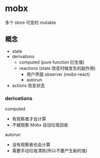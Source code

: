 # mobx

多个 store
可变的 mutable

## 概念

- state
- derivations
  - computed (pure function 衍生值)
  - reactions (state 改变时候发生的副作用)
    - 用户界面 observer (mobx-react)
    - autorun
- actions 改变状态

### derivations

computed

- 有观察者才会计算
- 不被观察 Mobx 自动垃圾回收

autorun

- 没有观察者也会计算
- 需要手动垃圾清除(所以不要产生新的值)
